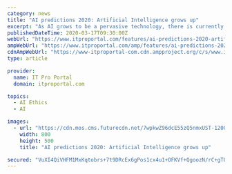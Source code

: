 ```yaml
---
category: news
title: "AI predictions 2020: Artificial Intelligence grows up"
excerpt: "As AI grows to be a pervasive technology, there is currently little trust of the morals and ethics of many companies that use it. As a data scientist, that is disheartening – but I believe there are ways that AI innovators can respond to the pressure they’ll begin to come under from governments and their customers."
publishedDateTime: 2020-03-17T09:30:00Z
webUrl: "https://www.itproportal.com/features/ai-predictions-2020-artificial-intelligence-grows-up/"
ampWebUrl: "https://www.itproportal.com/amp/features/ai-predictions-2020-artificial-intelligence-grows-up/"
cdnAmpWebUrl: "https://www-itproportal-com.cdn.ampproject.org/c/s/www.itproportal.com/amp/features/ai-predictions-2020-artificial-intelligence-grows-up/"
type: article

provider:
  name: IT Pro Portal
  domain: itproportal.com

topics:
  - AI Ethics
  - AI

images:
  - url: "https://cdn.mos.cms.futurecdn.net/7wpkwZ96dcE55zQ5nmxUST-1200-80.jpg"
    width: 800
    height: 500
    title: "AI predictions 2020: Artificial Intelligence grows up"

secured: "VuXI4QiVHFM1MxKqtobrs+7t9DRcEx6gPos1cx4u1+OFKVf+QgoozN/rC+gTOHa83QUyuEtzlfNfs+sdpg0Ln1/uLMktA0ypMgsdtIYQO96xVQC7oaIXRAPhUqFVn0qC0QJnTW3u9ent9Vte9F/rc1UfJk32Bd+AveVKBcJ0WjKw/Ur4lQlcGvs17gtWgQL37QguMeCWqf2jRhTWCjYbAcIRt/WV3RbO9PbydkVWXTBgtOZYu3RjvS2u3lYfYdhzzzGvHowye+aPEUkMRtKkzrv7xAiFdFOO0oh5z5LNCLirtnNM+TFSGpzmQGKQ4Fs7;ht6LMQJHFsOGZxarRYyIeA=="
---
```


